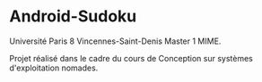 # Android-Sudoku

Université Paris 8 Vincennes-Saint-Denis
Master 1 MIME.

Projet réalisé dans le cadre du cours de Conception sur systèmes d'exploitation nomades.
